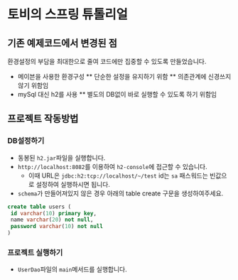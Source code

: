 # 토비의 스프링 튜톨리얼

## 기존 예제코드에서 변경된 점

환경설정의 부담을 최대한으로 줄여 코드에만 집중할 수 있도록 만들었습니다.

* 메이븐을 사용한 환경구성
** 단순한 설정을 유지하기 위함
** 의존관계에 신경쓰지 않기 위함임
* mySql 대신 h2를 사용
** 별도의 DB없이 바로 실행할 수 있도록 하기 위함임

## 프로젝트 작동방법

### DB설정하기

* 동봉된 `h2.jar`파일을 실행합니다.
* `http://localhost:8082`를 이용하여 `h2-console`에 접근할 수 있습니다.
    * 이때 URL은 `jdbc:h2:tcp://localhost/~/test` id는 `sa` 패스워드는 빈값으로 설정하여 실행하시면 됩니다.
* `schema`가 만들어져있지 않은 경우 아래의 table create 구문을 생성하여주세요.
 
 ```sql
create table users (
  id varchar(10) primary key,	
  name varchar(20) not null,
  password varchar(10) not null
)
 ```
 
 ### 프로젝트 실행하기
 
 * `UserDao`파일의 `main`메서드를 실행합니다.
 

